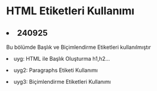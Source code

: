 <h1>HTML Etiketleri Kullanımı</h1>

<h2><li>240925</li></h2>
<p>Bu bölümde Başlık ve Biçimlendirme Etiketleri kullanılmıştır</p>
<p><li>uyg: HTML ile Başlık Oluşturma h1,h2...</li></p>
<p><li>uyg2: Paragraphs Etiketi Kullanımı</li></p>
<p><li>uyg3: Biçimlendirme Etiketleri Kullanımı</li></p>
